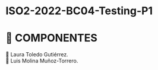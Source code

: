 # ISO2-2022-BC04-Testing-P1

# 🧩 COMPONENTES 
🔸 Laura Toledo Gutiérrez. <br>
🔹 Luis Molina Muñoz-Torrero. <br>
